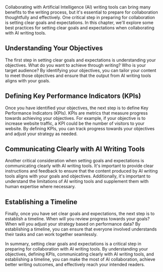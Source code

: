 
Collaborating with Artificial Intelligence (AI) writing tools can bring many benefits to the writing process, but it's essential to prepare for collaboration thoughtfully and effectively. One critical step in preparing for collaboration is setting clear goals and expectations. In this chapter, we'll explore some best practices for setting clear goals and expectations when collaborating with AI writing tools.

Understanding Your Objectives
-----------------------------

The first step in setting clear goals and expectations is understanding your objectives. What do you want to achieve through writing? Who is your target audience? By identifying your objectives, you can tailor your content to meet those objectives and ensure that the output from AI writing tools aligns with your goals.

Defining Key Performance Indicators (KPIs)
------------------------------------------

Once you have identified your objectives, the next step is to define Key Performance Indicators (KPIs). KPIs are metrics that measure progress towards achieving your objectives. For example, if your objective is to increase website traffic, a KPI could be the number of visitors to your website. By defining KPIs, you can track progress towards your objectives and adjust your strategy as needed.

Communicating Clearly with AI Writing Tools
-------------------------------------------

Another critical consideration when setting goals and expectations is communicating clearly with AI writing tools. It's important to provide clear instructions and feedback to ensure that the content produced by AI writing tools aligns with your goals and objectives. Additionally, it's important to understand the limitations of AI writing tools and supplement them with human expertise where necessary.

Establishing a Timeline
-----------------------

Finally, once you have set clear goals and expectations, the next step is to establish a timeline. When will you review progress towards your goals? When will you adjust your strategy based on performance data? By establishing a timeline, you can ensure that everyone involved understands their tasks and can work together seamlessly.

In summary, setting clear goals and expectations is a critical step in preparing for collaboration with AI writing tools. By understanding your objectives, defining KPIs, communicating clearly with AI writing tools, and establishing a timeline, you can make the most of AI collaboration, achieve better writing outcomes, and effectively reach your intended readers.
